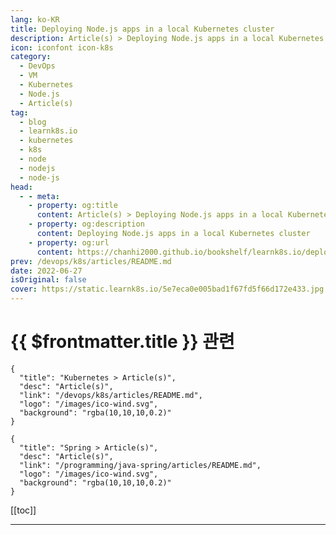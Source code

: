 ```yaml
---
lang: ko-KR
title: Deploying Node.js apps in a local Kubernetes cluster
description: Article(s) > Deploying Node.js apps in a local Kubernetes cluster
icon: iconfont icon-k8s
category:
  - DevOps
  - VM
  - Kubernetes
  - Node.js
  - Article(s)
tag:
  - blog
  - learnk8s.io
  - kubernetes
  - k8s
  - node
  - nodejs
  - node-js
head:
  - - meta:
    - property: og:title
      content: Article(s) > Deploying Node.js apps in a local Kubernetes cluster
    - property: og:description
      content: Deploying Node.js apps in a local Kubernetes cluster
    - property: og:url
      content: https://chanhi2000.github.io/bookshelf/learnk8s.io/deploying-nodejs-kubernetes.html
prev: /devops/k8s/articles/README.md
date: 2022-06-27
isOriginal: false
cover: https://static.learnk8s.io/5e7eca0e005bad1f67fd5f66d172e433.jpg
---
```


# {{ $frontmatter.title }} 관련

```component VPCard
{
  "title": "Kubernetes > Article(s)",
  "desc": "Article(s)",
  "link": "/devops/k8s/articles/README.md",
  "logo": "/images/ico-wind.svg",
  "background": "rgba(10,10,10,0.2)"
}
```

```component VPCard
{
  "title": "Spring > Article(s)",
  "desc": "Article(s)",
  "link": "/programming/java-spring/articles/README.md",
  "logo": "/images/ico-wind.svg",
  "background": "rgba(10,10,10,0.2)"
}
```

[[toc]]

---

<SiteInfo
  name="Deploying Node.js apps in a local Kubernetes cluster"
  desc="Learn how to deploy a Node.js app on Kubernetes and scale to millions of requests."
  url="https://learnk8s.io/deploying-nodejs-kubernetes"
  logo="https://static.learnk8s.io/f7e5160d4744cf05c46161170b5c11c9.svg"
  preview="https://static.learnk8s.io/5e7eca0e005bad1f67fd5f66d172e433.jpg"/>

<!-- TODO: 작성 -->
